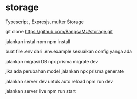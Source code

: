 # storage
Typescript , Expresjs, multer Storage


git clone https://github.com/BangsaMU/storage.git

jalankan instal npm 
npm install

buat file .env dari .env.example sesuaikan config yanga ada

jalankan migrasi DB
npx prisma migrate dev

jika ada perubahan model jalankan
npx prisma generate


jalankan server dev untuk auto reload
npm run dev

jalankan server live
npm run start
